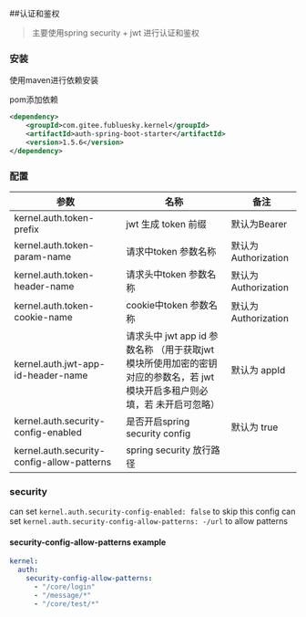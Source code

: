 ##认证和鉴权
> 主要使用spring security + jwt 进行认证和鉴权
### 安装
使用maven进行依赖安装

pom添加依赖

```xml
<dependency>
    <groupId>com.gitee.fubluesky.kernel</groupId>
    <artifactId>auth-spring-boot-starter</artifactId>
    <version>1.5.6</version>
</dependency>
```
### 配置
| 参数                                 | 名称                                                                      | 备注               |
|------------------------------------|-------------------------------------------------------------------------|------------------|
| kernel.auth.token-prefix           | jwt 生成 token 前缀                                                         | 默认为Bearer        |
| kernel.auth.token-param-name       | 请求中token 参数名称                                                           | 默认为Authorization |
| kernel.auth.token-header-name      | 请求头中token 参数名称                                                          | 默认为Authorization |
| kernel.auth.token-cookie-name      | cookie中token 参数名称                                                       | 默认为Authorization |
| kernel.auth.jwt-app-id-header-name | 请求头中 jwt app id 参数名称 （用于获取jwt模块所使用加密的密钥对应的参数名，若 jwt模块开启多租户则必填，若 未开启可忽略） | 默认为  appId       |
| kernel.auth.security-config-enabled             | 是否开启spring security config                                              | 默认为 true         |
| kernel.auth.security-config-allow-patterns            | spring security 放行路径                                                    |          |
### security
can set `kernel.auth.security-config-enabled: false` to skip this config
can set `kernel.auth.security-config-allow-patterns: -/url` to allow patterns

#### security-config-allow-patterns example
```yaml
kernel:
  auth:
    security-config-allow-patterns:
      - "/core/login"
      - "/message/*"
      - "/core/test/*"
```
